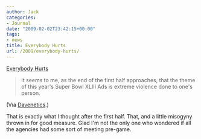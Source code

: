 ```yaml
---
author: Jack
categories:
- Journal
date: "2009-02-02T23:42:15+00:00"
tags:
- news
title: Everybody Hurts
url: /2009/everybody-hurts/
---
```


[Everybody Hurts](http://davenetics.com/2009/02/everybody-hurts/)

> It seems to me, as the end of the first half approaches, that the theme of this year's Super Bowl XLIII Ads is extreme violence done to one's person.

(Via [Davenetics][1].)

That is exactly what I thought after the first half. That, and a little misogyny thrown in for good measure. Glad I'm not the only one who wondered if all the agencies had some sort of meeting pre-game.

 [1]: http://davenetics.com